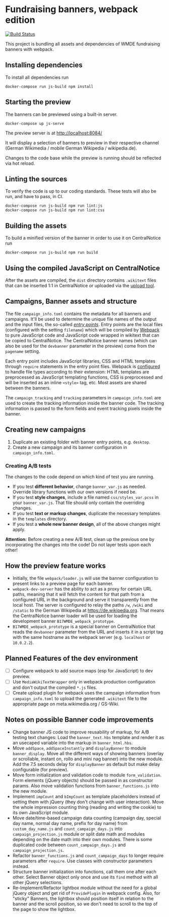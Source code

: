 # Fundraising banners, webpack edition

[![Build Status](https://travis-ci.org/wmde/fundraising-banners.svg?branch=master)](https://travis-ci.org/wmde/fundraising-banners)

This project is bundling all assets and dependencies of WMDE fundraising banners with webpack.

## Installing dependencies

To install all dependencies run

    docker-compose run js-build npm install

## Starting the preview

The banners can be previewed using a built-in server.

    docker-compose up js-serve

The preview server is at [http://localhost:8084/](http://localhost:8084/)

It will display a selection of banners to preview in their respective channel (German Wikimedia / mobile German Wikipedia / wikipedia.de).

Changes to the code base while the preview is running should be reflected via hot reload.

## Linting the sources

To verify the code is up to our coding standards. These tests will also be run, and have to pass, in CI.

    docker-compose run js-build npm run lint:js
    docker-compose run js-build npm run lint:css

## Building the assets

To build a minified version of the banner in order to use it on CentralNotice run

    docker-compose run js-build npm run build

## Using the compiled JavaScript on CentralNotice

After the assets are compiled, the `dist` directory contains `.wikitext` files that can be inserted 1:1 in CentralNotice or uploaded via the [upload tool](https://github.com/wmde/banner-toolkit).

## Campaigns, Banner assets and structure
The file `campaign_info.toml` contains the metadata for all banners and campaigns. It'll be used to determine the unique file names of the output and the input files, the so-called *[entry points](https://webpack.js.org/configuration/entry-context/)*. Entry points are the local files (configured with the setting `filename`) which will be compiled by [Webpack](https://webpack.js.org) to pure JavaScript code and JavaScript code wrapped in wikitext that can be copied to CentralNotice. The CentralNotice banner names (which can also be used for the `devbanner` parameter in the preview) come from the `pagename` setting.

Each entry point includes JavaScript libraries, CSS and HTML templates through `require` statements in the entry point files. Webpack is [configured](webpack.common.js) to handle file types according to their extension: HTML templates are preprocessed as JavaScript templating functions, CSS is preprocessed and will be inserted as an inline `<style>` tag, etc. Most assets are shared between the banners.

The `campaign_tracking` and `tracking` parameters in `campaign_info.toml` are used to create the tracking information inside the banner code. The tracking information is passed to the form fields and event tracking pixels inside the banner.

## Creating new campaigns
1. Duplicate an existing folder with banner entry points, e.g. `desktop`.
2. Create a new campaign and its banner configuration in `campaign_info.toml`. 

### Creating A/B tests
The changes to the code depend on which kind of test you are running.

* If you test **different behavior**, change `banner_var.js` as needed. Override library functions with our own versions if need be.
* If you test **style changes**, include a file named `css/styles_var.pcss` in your `banner_var.js`. That file should only contain the overriding changes.
* If you test **text or markup changes**, duplicate the necessary templates in the `templates` directory.
* If you test a **whole new banner design**, all of the above changes might apply.

**Attention:** Before creating a new A/B test, clean up the previous one by incorporating the changes into the code! Do not layer tests upon each other!

## How the preview feature works
* Initially, the file `webpack/loader.js` will use the banner configuration to present links to a preview page for each banner.  
* `webpack-dev-server` has the ability to act as a proxy for certain URL paths, meaning that it will fetch the content for that 
  path from a configured URL in the background and serve it transparently from the local host. The server is configured to relay the paths `/w`, `/wiki` and `/static` to the German Wikipedia at https://de.wikipedia.org. That means the CentralNotice banner loader will be used for loading the development banner `B17WMDE_webpack_prototype`.
* `B17WMDE_webpack_prototype` is a special banner on CentralNotice that reads the `devbanner` parameter from the URL and inserts it in a script tag with the same hostname as the webpack server (e.g. `localhost` or `10.0.2.2`).   


## Planned Features of the dev environment
- [ ] Configure webpack to add source maps (esp for JavaScript) to dev preview.
- [ ] Use `MediaWikiTextWrapper` only in webpack production configuration and don't output the compiled `*.js` files.
- [ ] Create upload plugin for webpack uses the campaign information from `campaign_info.toml` to upload the generated `.wikitext` file to the appropriate page on meta.wikimedia.org / GS-Wiki.

## Notes on possible Banner code improvements
* Change banner JS code to improve reusability of markup, for A/B testing text changes: Load the `banner_text.hbs` template and render it as an usecaped variable into the markup in `banner_html.hbs`.
* Move `addSpace`, `addSpaceInstantly` and `displayBanner` to module `banner_display`. Move all the different ways of showing banners (overlay or scrollable, instant on, rollo and mini nag banner) into the new module. Add the 7.5 seconds delay for `displayBanner` as default but make delay configurable (for preview).
* Move form initialization and validation code to module `form_validation`. Form elements (jQuery objects) should be passed in as constructor params. Also move validation functions from `banner_functions.js` into the new module.
* Implement `impCount` and `bImpCount` as template placeholders instead of setting them with jQuery (they don't change with user interaction). Move the whole impression counting thing (reading and writing the cookie) to its own JavaScript module.
* Move date/time-based campaign data counting (campaign day, special day name, normal day name, prefix for day name) from `custom_day_name.js` and `count_campaign_days.js` into `campaign_projection.js` module or split date math and modules depending on the date math into their own modules. There is some duplicated code between `count_campaign_days.js` and `campaign_projection.js`. 
* Refactor `banner_functions.js` and `count_campaign_days` to longer require parameters after `require`. Use classes with constructor parameters instead.
* Structure banner initialization into functions, call them one after each other. Select Banner object only once and use its `find` method with all other jQuery selections.
* Re-Implement/Refactor lightbox module without the need for a global jQuery object and get rid of `ProvidePlugin` in webpack config. Also, for "sticky" Banners, the lightbox should position itself in relation to the banner and the scroll position, so we don't need to scroll to the top of the page to show the lightbox.
